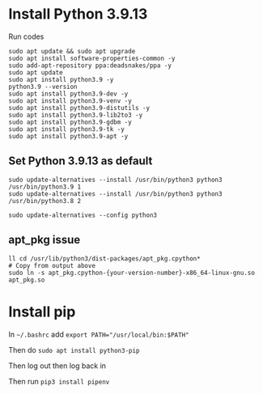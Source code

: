 # Install Python 3.9.13

Run codes 
```
sudo apt update && sudo apt upgrade
sudo apt install software-properties-common -y
sudo add-apt-repository ppa:deadsnakes/ppa -y
sudo apt update
sudo apt install python3.9 -y
python3.9 --version
sudo apt install python3.9-dev -y
sudo apt install python3.9-venv -y
sudo apt install python3.9-distutils -y
sudo apt install python3.9-lib2to3 -y
sudo apt install python3.9-gdbm -y
sudo apt install python3.9-tk -y
sudo apt install python3.9-apt -y
```

## Set Python 3.9.13 as default
```
sudo update-alternatives --install /usr/bin/python3 python3 /usr/bin/python3.9 1
sudo update-alternatives --install /usr/bin/python3 python3 /usr/bin/python3.8 2

sudo update-alternatives --config python3
```

## apt_pkg issue
```
ll cd /usr/lib/python3/dist-packages/apt_pkg.cpython*
# Copy from output above
sudo ln -s apt_pkg.cpython-{your-version-number}-x86_64-linux-gnu.so apt_pkg.so
```

# Install pip
In `~/.bashrc` add `export PATH="/usr/local/bin:$PATH"`

Then do `sudo apt install python3-pip`

Then log out then log back in

Then run `pip3 install pipenv`
